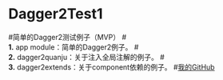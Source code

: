 # Dagger2Test1
#简单的Dagger2测试例子（MVP）
#<br> **1.** app module：简单的Dagger2例子。
#<br> **2.** dagger2quanju：关于注入全局注解的例子。
#<br> **3.** dagger2extends：关于component依赖的例子。
#[我的GitHub](https://github.com/kami-zeros/Dagger2Test1)

